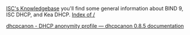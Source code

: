 
[ISC's Knowledgebase](https://kb.isc.org/docs/using-this-knowledgebase)
you'll find some general information about BIND 9, ISC DHCP, and Kea DHCP.
[Index of /](https://ftp.isc.org/)

[dhcpcanon - DHCP anonymity profile — dhcpcanon 0.8.5 documentation](https://dhcpcanon.readthedocs.io/en/latest/)
